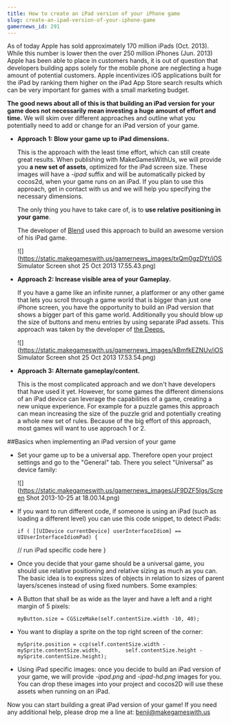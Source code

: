 ```yaml
---
title: How to create an iPad version of your iPhone game
slug: create-an-ipad-version-of-your-iphone-game
gamernews_id: 291
---            
```


As of today Apple has sold approximately 170 million iPads (Oct. 2013). While this number is lower then the over 250 million iPhones (Jun. 2013) Apple has been able to place in customers hands, it is out of question that developers building apps solely for the mobile phone are neglecting a huge amount of potential customers. Apple incentivizes iOS applications built for the iPad by ranking them higher on the iPad App Store search results which can be very important for games with a small marketing budget.

**The good news about all of this is that building an iPad version for your game does not necessarily mean investing a huge amount of effort and time.** We will skim over different approaches and outline what you potentially need to add or change for an iPad version of your game.

*   **Approach 1: Blow your game up to iPad dimensions.**

    This is the approach with the least time effort, which can still create great results. When publishing with MakeGamesWithUs, we will provide you **a new set of assets**, optimized for the iPad screen size. These images will have a *-ipad* suffix and will be automatically picked by cocos2d, when your game runs on an iPad. If you plan to use this approach, get in contact with us and we will help you specifying the necessary dimensions.

    The only thing you have to take care of, is to **use relative positioning in your game**.

    The developer of [Blend](https://itunes.apple.com/us/app/blend-fruity-insanity!/id725766849?mt=8) used this approach to build an awesome version of his iPad game.

    ![](https://static.makegameswith.us/gamernews_images/txQm0gzDYt/iOS Simulator Screen shot 25 Oct 2013 17.55.43.png)

*   **Approach 2: Increase visible area of your Gameplay.**

    If you have a game like an infinite runner, a platformer or any other game that lets you scroll through a game world that is bigger than just one iPhone screen, you have the opportunity to build an iPad version that shows a bigger part of this game world. Additionally you should blow up the size of buttons and menu entries by using separate iPad assets. This approach was taken by the developer of [](https://itunes.apple.com/us/app/cheese-miners-lunar-supremacy/id570118272?mt=8)[the Deeps.](https://itunes.apple.com/ca/app/deeps-subterranean-carnage/id532041586?mt=8)

    ![](https://static.makegameswith.us/gamernews_images/kBmfkEZNUv/iOS Simulator Screen shot 25 Oct 2013 17.53.54.png)

*   **Approach 3: Alternate gameplay/content.**

    This is the most complicated approach and we don't have developers that have used it yet. However, for some games the different dimensions of an iPad device can leverage the capabilities of a game, creating a new unique experience. For example for a puzzle games this approach can mean increasing the size of the puzzle grid and potentially creating a whole new set of rules. Because of the big effort of this approach, most games will want to use approach 1 or 2.

##Basics when implementing an iPad version of your game

*   Set your game up to be a universal app. Therefore open your project settings and go to the "General" tab. There you select "Universal" as device family:

    ![](https://static.makegameswith.us/gamernews_images/JF9DZF5Igs/Screen Shot 2013-10-25 at 18.00.14.png)

*   If you want to run different code, if someone is using an iPad (such as loading a different level) you can use this code snippet, to detect iPads:

        if ( [[UIDevice currentDevice] userInterfaceIdiom] == UIUserInterfaceIdiomPad) {
    // run iPad specific code here
    }

*   Once you decide that your game should be a universal game, you should use relative positioning and relative sizing as much as you can. The basic idea is to express sizes of objects in relation to sizes of parent layers/scenes instead of using fixed numbers. Some examples:

*   A Button that shall be as wide as the layer and have a left and a right margin of 5 pixels:

        myButton.size = CGSizeMake(self.contentSize.width -10, 40);

*   You want to display a sprite on the top right screen of the corner:

        mySprite.position = ccp(self.contentSize.width - mySprite.contentSize.width, 		self.contentSize.height - mySprite.contentSize.height);
        
*   Using iPad specific images: once you decide to build an iPad version of your game, we will provide *-ipad.png* and *-ipad-hd.png* images for you. You can drop these images into your project and cocos2D will use these assets when running on an iPad.

Now you can start building a great iPad version of your game! If you need any additional help, please drop me a line at: [benji@makegameswith.us](mailto:benji@makegameswith.us)
